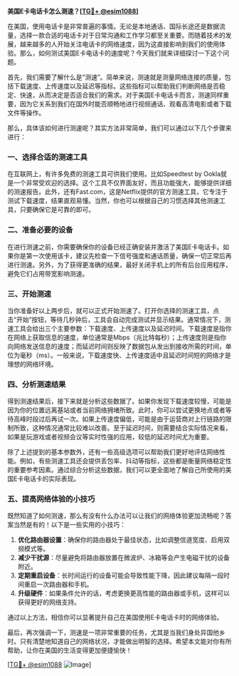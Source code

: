 **美国E卡电话卡怎么测速？[[TG💪+ @esim1088](https://t.me/s/esim1088)]**

在美国，使用电话卡是非常普遍的事情。无论是本地通话、国际长途还是数据流量，选择一款合适的电话卡对于日常沟通和工作学习都至关重要。而随着技术的发展，越来越多的人开始关注电话卡的网络速度，因为这直接影响到我们的使用体验。那么，如何测试美国E卡电话卡的速度呢？今天我们就来详细探讨一下这个问题。

首先，我们需要了解什么是“测速”。简单来说，测速就是测量网络连接的质量，包括下载速度、上传速度以及延迟等指标。这些指标可以帮助我们判断网络是否稳定、快速，从而决定是否适合我们的需求。对于美国E卡电话卡而言，测速同样重要，因为它关系到我们在国外时能否顺畅地进行视频通话、观看高清电影或者下载文件等操作。

那么，具体该如何进行测速呢？其实方法非常简单，我们可以通过以下几个步骤来进行：

### 一、选择合适的测速工具

在互联网上，有许多免费的测速工具可供我们使用。比如Speedtest by Ookla就是一个非常受欢迎的选择。这个工具不仅界面友好，而且功能强大，能够提供详细的测速报告。此外，还有Fast.com，这是Netflix提供的官方测速工具，它专注于测试下载速度，结果直观易懂。当然，你也可以根据自己的习惯选择其他测速工具，只要确保它是可靠的即可。

### 二、准备必要的设备

在进行测速之前，你需要确保你的设备已经正确安装并激活了美国E卡电话卡。如果你是第一次使用该卡，建议先检查一下信号强度和通话质量，确保一切正常后再进行测速。另外，为了获得更准确的结果，最好关闭手机上的所有后台应用程序，避免它们占用带宽影响测速。

### 三、开始测速

当你准备好以上两步后，就可以正式开始测速了。打开你选择的测速工具，点击“开始”按钮，等待几秒钟后，工具会自动完成测试并显示结果。通常情况下，测速工具会给出三个主要参数：下载速度、上传速度以及延迟时间。下载速度是指你在网络上获取信息的速度，单位通常是Mbps（兆比特每秒）；上传速度则是指你向网络发送信息的速度；而延迟时间则反映了数据包从发出到接收所需的时间，单位为毫秒（ms）。一般来说，下载速度快、上传速度适中且延迟时间短的网络才是理想的网络环境。

### 四、分析测速结果

得到测速结果后，接下来就是分析这些数据了。如果你发现下载速度较慢，可能是因为你的位置远离基站或者当前网络拥堵所致。此时，你可以尝试更换地点或者等待高峰时段过后再试一次。如果上传速度偏低，可能是由于运营商对上行链路的限制所致，这种情况通常比较难以改善。至于延迟时间，则需要结合实际情况来看，如果是玩游戏或者视频会议等实时性强的应用，较低的延迟时间尤为重要。

除了上述提到的基本参数外，还有一些高级选项可以帮助我们更好地评估网络性能。例如，有些测速工具还会提供丢包率、抖动等指标，这些都是衡量网络稳定性的重要参考因素。通过综合分析这些数据，我们可以更全面地了解自己所使用的美国E卡电话卡的实际表现。

### 五、提高网络体验的小技巧

既然知道了如何测速，那么有没有什么办法可以让我们的网络体验更加流畅呢？答案当然是有的！以下是一些实用的小技巧：

1. **优化路由器设置**：确保你的路由器处于最佳状态，比如调整信道宽度、启用双频模式等。
2. **减少干扰源**：尽量避免将路由器放置在微波炉、冰箱等会产生电磁干扰的设备附近。
3. **定期重启设备**：长时间运行的设备可能会导致性能下降，因此建议每隔一段时间重启一次路由器和手机。
4. **升级硬件**：如果条件允许的话，考虑更换更高性能的路由器或手机，这样可以获得更好的网络支持。

通过以上方法，相信你可以显著提升自己在美国使用E卡电话卡时的网络体验。

最后，再次强调一下，测速是一项非常重要的任务，尤其是当我们身处异国他乡时。只有清楚地知道自己的网络状况，才能做出明智的选择。希望本文能对你有所帮助，让你在美国的生活变得更加便捷愉快！

[[TG💪+ @esim1088](https://t.me/s/esim1088) ![Image](https://i.postimg.cc/4NQfJmqS/Snipaste-2025-05-13-00-14-12.png)]